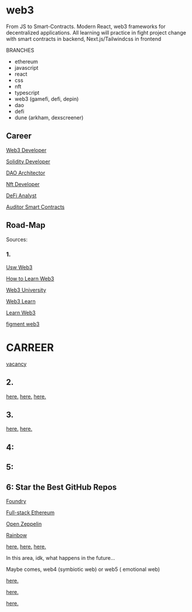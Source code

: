 # web3
From JS to Smart-Contracts. Modern React, web3 frameworks for decentralized applications. All learning will practice in fight project change with smart contracts in backend, Next.js/Tailwindcss in frontend

BRANCHES

- ethereum
- javascript
- react
- css
- nft
- typescript
- web3 (gamefi, defi, depin)
- dao
- defi
- dune (arkham, dexscreener)

## Career 

<a href="https://github.com/alisherweb3/web3/tree/web3dev"> Web3 Developer </a>

<a href="https://github.com/alisherweb3/web3/tree/Solidity"> Solidity Developer </a>

<a href="https://github.com/alisherweb3/web3/tree/dao_architector"> DAO Architector </a>

<a href="https://github.com/alisherweb3/web3/tree/nftdev"> Nft Developer </a>

<a href="https://github.com/alisherweb3/web3/tree/defi_analyst"> DeFi Analyst </a>

<a href="https://github.com/alisherweb3/web3/tree/audit"> Auditor Smart Contracts </a>




## Road-Map

Sources:

### 1.

<a href="https://www.useweb3.xyz/"> Usw Web3 </a>

<a href="https://www.alchemy.com/overviews/how-to-learn-web3-development">How to Learn Web3</a>

<a href="https://www.web3.university/">Web3 University</a>

<a href="https://www.web3learn.io/">Web3 Learn</a>

<a href="https://learnweb3.io/">Learn Web3<a>
  
  <a href="https://learn.figment.io/"> figment web3 </a>   
  
  
  
# CARREER

  <a href="https://web3.career/learn-web3"> vacancy </a>




## 2. 

<a href="http://"> here.</a>
<a href="http://"> here.</a>
<a href="http://"> here.</a>



## 3. 

<a href="http://"> here.</a>
<a href="http://"> here.</a>



## 4:


## 5:


## 6: Star the Best GitHub Repos

<a href="https://github.com/foundry-rs/foundry">Foundry</a>
  
<a href="https://github.com/dabit3/full-stack-ethereum"> Full-stack Ethereum</a>

<a href="https://github.com/OpenZeppelin/openzeppelin-contracts">Open Zeppelin</a>

<a href="https://github.com/rainbow-me/rainbowkit">Rainbow</a>

<a href="http://"> here.</a>
<a href="http://"> here.</a>
<a href="http://"> here.</a>


In this area, idk, what happens in the future...

Maybe comes, web4 (symbiotic web) or web5 ( emotional web)





<a href="http://"> here.</a>


<a href="http://"> here.</a>


<a href="http://"> here.</a>
